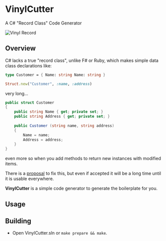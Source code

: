 # VinylCutter
 A C# "Record Class" Code Generator 

![Vinyl Record](https://upload.wikimedia.org/wikipedia/commons/b/b1/Vinyl_record_LP_10inch.JPG)

## Overview

C# lacks a true "record class", unlike F# or Ruby, which makes simple data class declarations like:

```fsharp
type Customer = { Name: string Name: string }
```

```ruby
Struct.new("Customer", :name, :address)
```

very long...

```csharp
public struct Customer
{
	public string Name { get; private set; }
	public string Address { get; private set; }
	
	public Customer (string name, string address)
	{
		Name = name;
		Address = address;
	}
}
```

even more so when you add methods to return new instances with modified items.

There is a [proposal](https://github.com/dotnet/csharplang/blob/master/proposals/records.md) to fix this, but even if accepted it will be a long time until it is usable everywhere.

**VinylCutter** is a simple code generator to generate the boilerplate for you. 

## Usage

## Building

- Open VinylCutter.sln or `make prepare && make`.
